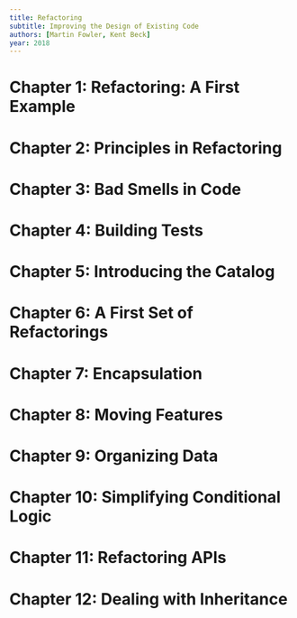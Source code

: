 ```yaml
---
title: Refactoring
subtitle: Improving the Design of Existing Code
authors: [Martin Fowler, Kent Beck]
year: 2018
---
```


# Chapter 1: Refactoring: A First Example
# Chapter 2: Principles in Refactoring
# Chapter 3: Bad Smells in Code
# Chapter 4: Building Tests
# Chapter 5: Introducing the Catalog
# Chapter 6: A First Set of Refactorings
# Chapter 7: Encapsulation
# Chapter 8: Moving Features
# Chapter 9: Organizing Data
# Chapter 10: Simplifying Conditional Logic
# Chapter 11: Refactoring APIs
# Chapter 12: Dealing with Inheritance
